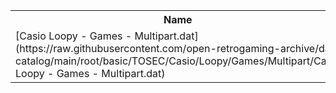 <table>
<tr><th>Name</th><th>Size</th></tr>
<tr><td>
[Casio Loopy - Games - Multipart.dat](https://raw.githubusercontent.com/open-retrogaming-archive/dat-catalog/main/root/basic/TOSEC/Casio/Loopy/Games/Multipart/Casio Loopy - Games - Multipart.dat)
</td><td>990</td></tr>
</table>
